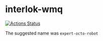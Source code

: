 # interlok-wmq
[![Actions Status](https://github.com/adaptris/interlok-wmq/workflows/Java%20CI/badge.svg)](https://github.com/adaptris/interlok-wmq/actions)

The suggested name was `expert-octo-robot`
